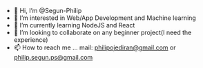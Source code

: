 - 👋 Hi, I’m @Segun-Philip
- 👀 I’m interested in Web/App Development and Machine learning
- 🌱 I’m currently learning NodeJS and React
- 💞️ I’m looking to collaborate on any beginner project(I need the experience)
- 📫 How to reach me ... mail: philipojediran@gmail.com or philip.segun.ps@gmail.com

<!---
Segun-Philip/Segun-Philip is a ✨ special ✨ repository because its `README.md` (this file) appears on your GitHub profile.
You can click the Preview link to take a look at your changes.
--->
